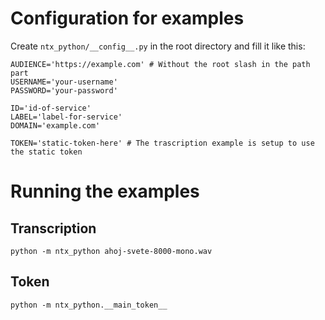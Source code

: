 # Configuration for examples

Create `ntx_python/__config__.py` in the root directory and fill it like this:

```
AUDIENCE='https://example.com' # Without the root slash in the path part
USERNAME='your-username'
PASSWORD='your-password'

ID='id-of-service'
LABEL='label-for-service'
DOMAIN='example.com'

TOKEN='static-token-here' # The trascription example is setup to use the static token
```

# Running the examples

## Transcription

`python -m ntx_python ahoj-svete-8000-mono.wav`

## Token

`python -m ntx_python.__main_token__`
